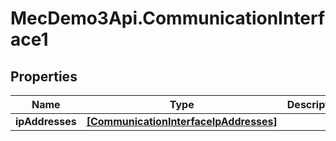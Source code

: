 # MecDemo3Api.CommunicationInterface1

## Properties
Name | Type | Description | Notes
------------ | ------------- | ------------- | -------------
**ipAddresses** | [**[CommunicationInterfaceIpAddresses]**](CommunicationInterfaceIpAddresses.md) |  | [optional] 


